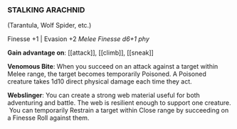 ### STALKING ARACHNID
(Tarantula, Wolf Spider, etc.)

Finesse +1 | Evasion +2
*Melee Finesse d6+1 phy*

**Gain advantage on**: [[attack]], [[climb]], [[sneak]]

**Venomous Bite**: When you succeed on an attack against a target within Melee range, the target becomes temporarily Poisoned. A Poisoned creature takes 1d10 direct physical damage each time they act.

**Webslinger**: You can create a strong web material useful for both adventuring and battle. The web is resilient enough to support one creature.  You can temporarily Restrain a target within Close range by succeeding on a Finesse Roll against them.